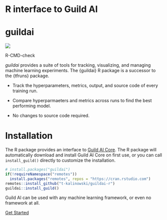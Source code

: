 # R interface to Guild AI

<!-- README.md is generated from README.Rmd. Please edit that file -->

# guildai

<!-- badges: start -->

<div>

[![](https://github.com/t-kalinowski/guildai-r/actions/workflows/R-CMD-check.yaml/badge.svg)](https://github.com/t-kalinowski/guildai-r/actions/workflows/R-CMD-check.yaml)

R-CMD-check

</div>

<!-- badges: end -->

<!-- a nice screenshot image here-->

*guildai* provides a suite of tools for tracking, visualizing, and
managing machine learning experiments. The {guildai} R package is a
successor to the {tfruns} package.

-   Track the hyperparameters, metrics, output, and source code of every
    training run.

-   Compare hyperparmaeters and metrics across runs to find the best
    performing model.

-   No changes to source code required.

# Installation

The R package provides an interface to [Guild AI
Core](https://guild.ai/). The R package will automatically download and
install Guild AI Core on first use, or you can call `install_guild()`
directly to customize the installation.

``` r
# install.packages("guildai")
if(!requireNamespace("remotes"))
  install.packages("remotes", repos = "https://cran.rstudio.com")
remotes::install_github("t-kalinowski/guildai-r")
guildai::install_guild()
```

Guild AI can be used with any machine learning framework, or even no
framework at all.

[Get
Started](https://t-kalinowski.github.io/guildai-r/articles/guildai.html)


